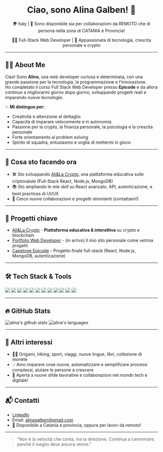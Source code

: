 <h1 align="center">Ciao, sono Alina Galben! 👋</h1>
<p align="center">
🌍 Italy | 📍 Sono disponibile sia per collaborazioni da REMOTO che di persona nella zona di CATANIA e Provincia!
</p>
<p align="center">
👩‍💻 Full-Stack Web Developer | 🚀 Appassionata di tecnologia, crescita personale e crypto
</p>

---

## 👩‍💻 About Me

Ciao! Sono **Alina**, una web developer curiosa e determinata, con una grande passione per la tecnologia, la programmazione e l’innovazione.  
Ho completato il corso Full Stack Web Developer presso **Epicode** e da allora continuo a migliorarmi giorno dopo giorno, sviluppando progetti reali e imparando nuove tecnologie.

✨ **Mi distinguo per:**
- Creatività e attenzione al dettaglio
- Capacità di imparare velocemente e in autonomia
- Passione per la crypto, la finanza personale, la psicologia e la crescita personale
- Forte orientamento al problem solving
- Spirito di squadra, entusiasmo e voglia di mettermi in gioco

---

## 🚩 Cosa sto facendo ora

- 🛠 Sto sviluppando [Ali&La Crypto](https://www.alilacrypto.com/), una piattaforma educativa sulle criptovalute (Full-Stack React, Node.js, MongoDB)
- 📚 Sto ampliando le mie skill su React avanzato, API, autenticazione, e best practices di UI/UX
- 🤝 Cerco nuove collaborazioni e progetti stimolanti (contattami!)

---

## 🌟 Progetti chiave

- [Ali&La Crypto](https://www.alilacrypto.com/) - **Piattaforma educativa & interattiva** su crypto e blockchain  
- [Portfolio Web Developer](https://alinagalben.dev/) - (in arrivo) Il mio sito personale come vetrina progetti  
- [Capstone Epicode](link-al-progetto) - Progetto finale full-stack (React, Node.js, MongoDB, autenticazione)

---

## 🛠 Tech Stack & Tools

<p align="left">
  <img src="https://img.shields.io/badge/React-61DAFB?style=for-the-badge&logo=react&logoColor=20232A" />
  <img src="https://img.shields.io/badge/Node.js-339933?style=for-the-badge&logo=node.js&logoColor=white" />
  <img src="https://img.shields.io/badge/Express.js-000000?style=for-the-badge&logo=express&logoColor=white" />
  <img src="https://img.shields.io/badge/MongoDB-47A248?style=for-the-badge&logo=mongodb&logoColor=white" />
  <img src="https://img.shields.io/badge/Bootstrap-7952B3?style=for-the-badge&logo=bootstrap&logoColor=white" />
  <img src="https://img.shields.io/badge/JavaScript-F7DF1E?style=for-the-badge&logo=javascript&logoColor=black" />
  <img src="https://img.shields.io/badge/Zustand-ffae39?style=for-the-badge&logo=zustand&logoColor=black" />
  <img src="https://img.shields.io/badge/Cloudinary-3448C5?style=for-the-badge&logo=cloudinary&logoColor=white" />
  <img src="https://img.shields.io/badge/SendGrid-0081C9?style=for-the-badge&logo=sendgrid&logoColor=white" />
  <img src="https://img.shields.io/badge/GitHub-181717?style=for-the-badge&logo=github&logoColor=white" />
  <img src="https://img.shields.io/badge/Vercel-000000?style=for-the-badge&logo=vercel&logoColor=white" />
  <img src="https://img.shields.io/badge/Render-46E3B7?style=for-the-badge&logo=render&logoColor=white" />
</p>

---

## 🔥 GitHub Stats

<p align="left">
  <img src="https://github-readme-stats.vercel.app/api?username=Alina-Galben&show_icons=true&theme=radical" alt="alina's github stats"/>
  <img src="https://github-readme-stats.vercel.app/api/top-langs/?username=Alina-Galben&layout=compact&theme=radical" alt="alina's languages"/>
</p>

---

## 🌱 Altri interessi

- 🚴‍♀️ Origami, hiking, sport, viaggi, nuove lingue, libri, collezione di monete
- 💡 Amo imparare cose nuove, automatizzare e semplificare processi complessi, aiutare le persone a crescere  
- 🎯 Aperta a nuove sfide lavorative e collaborazioni nel mondo tech e digitale!

---

## 📬 Contatti

- [LinkedIn](https://www.linkedin.com/in/alina-galben/)  
- Email: alinagalben@gmail.com
- 📍 Disponibile a Catania e provincia, oppure per lavori da remoto!

---

> "Non è la velocità che conta, ma la direzione. Continua a camminare, perché il meglio deve ancora venire."

